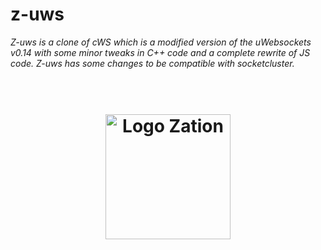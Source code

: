 # z-uws 

*Z-uws is a clone of cWS which is a modified version of the uWebsockets v0.14 with some minor tweaks in C++ code and a complete rewrite of JS code. Z-uws has some changes to be compatible with socketcluster.*

<h1 align="center">
  <!-- Logo -->
  <br/>
  <a href="https://zation.de">
      <img src="https://zation.de/img/zationWideLogo.svg" alt="Logo Zation" height="200"/>
  </a>
  <br/>
</h1>
